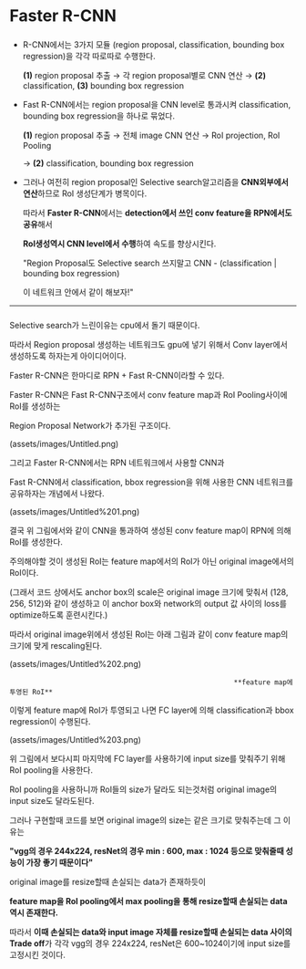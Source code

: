 # Faster R-CNN

### <Intro>

- R-CNN에서는 3가지 모듈 (region proposal, classification, bounding box regression)을 각각 따로따로 수행한다.
    
    **(1)** region proposal 추출 → 각 region proposal별로 CNN 연산 → **(2)** classification, **(3)** bounding box regression
    
- Fast R-CNN에서는 region proposal을 CNN level로 통과시켜 classification, bounding box regression을 하나로 묶었다.
    
    **(1)** region proposal 추출 → 전체 image CNN 연산 → RoI projection, RoI Pooling
    
    → **(2)** classification, bounding box regression
    
- 그러나 여전히 region proposal인 Selective search알고리즘을 **CNN외부에서 연산**하므로 RoI 생성단계가 병목이다.
    
    따라서 **Faster R-CNN**에서는 **detection에서 쓰인 conv feature을 RPN에서도 공유**해서
    
    **RoI생성역시 CNN level에서 수행**하여 속도를 향상시킨다.
    
    "Region Proposal도 Selective search 쓰지말고 CNN - (classification | bounding box regression)
    
    이 네트워크 안에서 같이 해보자!"
    

---

### <Faster R-CNN>

Selective search가 느린이유는 cpu에서 돌기 때문이다.

따라서 Region proposal 생성하는 네트워크도 gpu에 넣기 위해서 Conv layer에서 생성하도록 하자는게 아이디어이다.

Faster R-CNN은 한마디로 RPN + Fast R-CNN이라할 수 있다.

Faster R-CNN은 Fast R-CNN구조에서 conv feature map과 RoI Pooling사이에 RoI를 생성하는

Region Proposal Network가 추가된 구조이다.

(assets/images/Untitled.png)

그리고 Faster R-CNN에서는 RPN 네트워크에서 사용할 CNN과

Fast R-CNN에서 classification, bbox regression을 위해 사용한 CNN 네트워크를 공유하자는 개념에서 나왔다.

(assets/images/Untitled%201.png)

결국 위 그림에서와 같이 CNN을 통과하여 생성된 conv feature map이 RPN에 의해 RoI를 생성한다.

주의해야할 것이 생성된 RoI는 feature map에서의 RoI가 아닌 original image에서의 RoI이다.

(그래서 코드 상에서도 anchor box의 scale은 original image 크기에 맞춰서 (128, 256, 512)와 같이 생성하고 이 anchor box와 network의 output 값 사이의 loss를 optimize하도록 훈련시킨다.)

따라서 original image위에서 생성된 RoI는 아래 그림과 같이 conv feature map의 크기에 맞게 rescaling된다.

(assets/images/Untitled%202.png)

                                                           **feature map에 투영된 RoI**

이렇게 feature map에 RoI가 투영되고 나면 FC layer에 의해 classification과 bbox regression이 수행된다.

(assets/images/Untitled%203.png)

위 그림에서 보다시피 마지막에 FC layer를 사용하기에 input size를 맞춰주기 위해 RoI pooling을 사용한다.

RoI pooling을 사용하니까 RoI들의 size가 달라도 되는것처럼 original image의 input size도 달라도된다.

그러나 구현할때 코드를 보면 original image의 size는 같은 크기로 맞춰주는데 그 이유는

**"vgg의 경우 244x224, resNet의 경우 min : 600, max : 1024 등으로 맞춰줄때 성능이 가장 좋기 때문이다"**

original image를 resize할때 손실되는 data가 존재하듯이

**feature map을 RoI pooling에서 max pooling을 통해 resize할때 손실되는 data 역시 존재한다.**

따라서 **이때 손실되는 data와 input image 자체를 resize할때 손실되는 data 사이의 Trade off**가 각각 vgg의 경우 224x224, resNet은 600~1024이기에 input size를 고정시킨 것이다.
